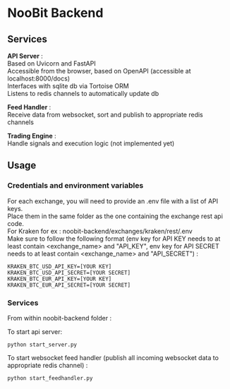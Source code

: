 # NooBit Backend

## Services 

**API Server** :   
Based on Uvicorn and FastAPI  
Accessible from the browser, based on OpenAPI (accessible at localhost:8000/docs)  
Interfaces with sqlite db via Tortoise ORM  
Listens to redis channels to automatically update db  


**Feed Handler** :  
Receive data from websocket, sort and publish to appropriate redis channels


**Trading Engine** :  
Handle signals and execution logic (not implemented yet)


## Usage

### Credentials and environment variables

For each exchange, you will need to provide an .env file with a list of API keys.  
Place them in the same folder as the one containing the exchange rest api code.  
For Kraken for ex : noobit-backend/exchanges/kraken/rest/.env  
Make sure to follow the following format (env key for API KEY needs to at least contain <exchange_name> and "API_KEY",
env key for API SECRET needs to at least contain <exchange_name> and "API_SECRET") :
```
KRAKEN_BTC_USD_API_KEY=[YOUR KEY]
KRAKEN_BTC_USD_API_SECRET=[YOUR SECRET]
KRAKEN_BTC_EUR_API_KEY=[YOUR KEY]
KRAKEN_BTC_EUR_API_SECRET=[YOUR SECRET]
```

### Services

From within noobit-backend folder :

To start api server:
```
python start_server.py
```

To start websocket feed handler (publish all incoming websocket data to appropriate redis channel) :
```
python start_feedhandler.py
```

